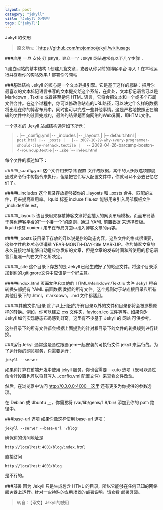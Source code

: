 ```yaml
---
layout: post
category: "jekyll"
title: "Jekyll 的使用"
tags: ["jekyll"]
---
```

Jekyll 的使用

>原文地址：https://github.com/mojombo/jekyll/wiki/usage

###应用
一旦 安装 好 jekyll，建立一个 Jekyll 网站通常有以下几个步骤：

1.建立网站的基本结构
1.创建几篇文章，或者从你以前的博客平台 导入
1.在本地运行并查看你的网站效果
1.部署你的网站

###基础结构
Jekyll 的核心是一个文本转换引擎。它是基于这样的思路：把用你最喜欢的文本标记语言书写的文本提交给这个系统，在此处，文本标记语言可以是 Markdown , Textile 或者甚至是纯 HTML 语言，它将会把文本和一个或多个布局文件合并。在这个过程中，你可以修改你站点的URL路径，可以决定什么样的数据将出现在你的博客布局中，同时也可以完成一些其他事情。这是严格地按照正在编辑的文件中的设置完成的，最终的结果是面向网络的Web界面，即HTML文件。

一个基本的 Jekyll 站点结构通常如下所示：

>.
|-- _config.yml
|-- _includes
|-- _layouts
|   |-- default.html
|   `-- post.html
|-- _posts
|   |-- 2007-10-29-why-every-programmer-should-play-nethack.textile
|   `-- 2009-04-26-barcamp-boston-4-roundup.textile
|-- _site
`-- index.html

每个文件的概述如下：

#####_config.yml
这个文件用来存储 配置 文件的数据，其中的大多数选项都能通过命令行中的指令来执行，但是把它们写入配置文件中，你就可以不必去记忆它们了。

#####_includes
这个目录存放能够被你的 _layouts 和 _posts 合并、匹配的文件，用来提高重用率。liquid 标签 include file.ext 能够用来引入局部模板文件 _include/file.ext。

#####_layouts
该目录用来存放博客文章将会插入的网页布局模板，页面布局基于类似博客平台的“一个接一个”的原则，通过 YAML 前置数据 来选择模板。liquid 标签 content 用于在布局页面中插入博客文章的内容。

#####_posts
该目录下存放的可以说是你的动态内容，这些文件的格式很重要，这些文件的格式必须遵循 YEAR-MONTH-DAY-title.MARKUP。你的博客文章的永久链接地址能够自动适应你发布的文章，但是文章的发布时间和所使用的标记语言只能唯一的由文件名所决定。

#####_site
这个目录下存放的是 Jekyll 已经生成好了的站点文件。将这个目录添加到你的.gitignore文件中应该是一个好主意。

#####index.html 页面文件和其他的 HTML/Markdown/Textile 文件
Jekyll 将会转换头部拥有 YAML 前置数据 数据的所有文件。这个规则对于站点根目录和所有其他目录下的 .html，markdown，.md 文件都适用。

#####其他文件/目录
除了以上列出的所有目录以外的文件和目录都将会被原模原样的转换。例如，你可以建立 css 文件夹，favicon.ico 文件等等。如果你对 Jekyll 如何实现静态布局感到好奇，这里有不少基于 Jekyll 的 网站 可供参考。

这些目录下的所有文件都会根据上面提到的针对根目录下的文件的转换规则进行转换。

###运行Jekyll
通常这是通过跟随gem一起安装的可执行文件 jekyll 来运行的。为了运行你的网站服务，你需要运行：

	jekyll --server

如果你打算在前端开发中使用 jekyll 服务，你也会需要 --auto 选项（既可以通过命令行设置也可以将其写入 _config.yml 配置文件）来查看文件改动。

然后，在浏览器中访问 http://0.0.0.0:4000。这里 还有更多为你提供的参数选项。

在 Debian 或 Ubuntu 上，你需要将 /var/lib/gems/1.8/bin/ 添加到你的 path 路径中。

###base-url 选项
如果你像这样使用 base-url 选项：

	jekyll --server --base-url '/blog'

确保你的访问地址是

	http://localhost:4000/blog/index.html

直接访问

	http://localhost:4000/blog

是不行的。

###部署
因为 Jekyll 只是生成包含 HTML 的目录，所以它能够在任何已知的网络服务器上运行。针对一些特殊的应用场景的部署说明，请查看 部署页面。

>转自：【译文】Jekyll的使用
